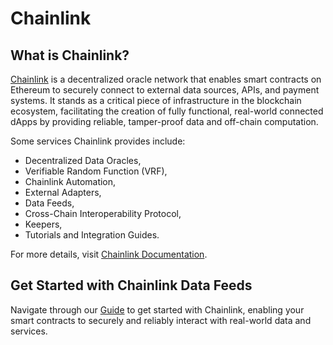 # Chainlink

## What is Chainlink?

[Chainlink](https://chain.link/) is a decentralized oracle network that enables smart contracts on Ethereum to securely connect to external data sources, APIs, and payment systems. It stands as a critical piece of infrastructure in the blockchain ecosystem, facilitating the creation of fully functional, real-world connected dApps by providing reliable, tamper-proof data and off-chain computation.

Some services Chainlink provides include:

- Decentralized Data Oracles,
- Verifiable Random Function (VRF),
- Chainlink Automation,
- External Adapters,
- Data Feeds,
- Cross-Chain Interoperability Protocol,
- Keepers,
- Tutorials and Integration Guides.

For more details, visit [Chainlink Documentation](https://docs.chain.link/).

## Get Started with Chainlink Data Feeds

Navigate through our [Guide](./Guide.md) to get started with Chainlink, enabling your smart contracts to securely and reliably interact with real-world data and services.